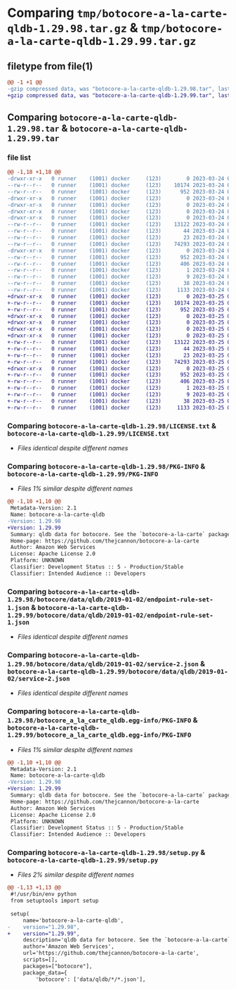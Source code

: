 # Comparing `tmp/botocore-a-la-carte-qldb-1.29.98.tar.gz` & `tmp/botocore-a-la-carte-qldb-1.29.99.tar.gz`

## filetype from file(1)

```diff
@@ -1 +1 @@
-gzip compressed data, was "botocore-a-la-carte-qldb-1.29.98.tar", last modified: Fri Mar 24 01:24:34 2023, max compression
+gzip compressed data, was "botocore-a-la-carte-qldb-1.29.99.tar", last modified: Sat Mar 25 01:23:01 2023, max compression
```

## Comparing `botocore-a-la-carte-qldb-1.29.98.tar` & `botocore-a-la-carte-qldb-1.29.99.tar`

### file list

```diff
@@ -1,18 +1,18 @@
-drwxr-xr-x   0 runner    (1001) docker     (123)        0 2023-03-24 01:24:34.918094 botocore-a-la-carte-qldb-1.29.98/
--rw-r--r--   0 runner    (1001) docker     (123)    10174 2023-03-24 01:24:34.000000 botocore-a-la-carte-qldb-1.29.98/LICENSE.txt
--rw-r--r--   0 runner    (1001) docker     (123)      952 2023-03-24 01:24:34.914094 botocore-a-la-carte-qldb-1.29.98/PKG-INFO
-drwxr-xr-x   0 runner    (1001) docker     (123)        0 2023-03-24 01:24:34.914094 botocore-a-la-carte-qldb-1.29.98/botocore/
-drwxr-xr-x   0 runner    (1001) docker     (123)        0 2023-03-24 01:24:34.914094 botocore-a-la-carte-qldb-1.29.98/botocore/data/
-drwxr-xr-x   0 runner    (1001) docker     (123)        0 2023-03-24 01:24:34.914094 botocore-a-la-carte-qldb-1.29.98/botocore/data/qldb/
-drwxr-xr-x   0 runner    (1001) docker     (123)        0 2023-03-24 01:24:34.914094 botocore-a-la-carte-qldb-1.29.98/botocore/data/qldb/2019-01-02/
--rw-r--r--   0 runner    (1001) docker     (123)    13122 2023-03-24 01:23:57.000000 botocore-a-la-carte-qldb-1.29.98/botocore/data/qldb/2019-01-02/endpoint-rule-set-1.json
--rw-r--r--   0 runner    (1001) docker     (123)       44 2023-03-24 01:23:57.000000 botocore-a-la-carte-qldb-1.29.98/botocore/data/qldb/2019-01-02/examples-1.json
--rw-r--r--   0 runner    (1001) docker     (123)       23 2023-03-24 01:23:57.000000 botocore-a-la-carte-qldb-1.29.98/botocore/data/qldb/2019-01-02/paginators-1.json
--rw-r--r--   0 runner    (1001) docker     (123)    74293 2023-03-24 01:23:57.000000 botocore-a-la-carte-qldb-1.29.98/botocore/data/qldb/2019-01-02/service-2.json
-drwxr-xr-x   0 runner    (1001) docker     (123)        0 2023-03-24 01:24:34.914094 botocore-a-la-carte-qldb-1.29.98/botocore_a_la_carte_qldb.egg-info/
--rw-r--r--   0 runner    (1001) docker     (123)      952 2023-03-24 01:24:34.000000 botocore-a-la-carte-qldb-1.29.98/botocore_a_la_carte_qldb.egg-info/PKG-INFO
--rw-r--r--   0 runner    (1001) docker     (123)      406 2023-03-24 01:24:34.000000 botocore-a-la-carte-qldb-1.29.98/botocore_a_la_carte_qldb.egg-info/SOURCES.txt
--rw-r--r--   0 runner    (1001) docker     (123)        1 2023-03-24 01:24:34.000000 botocore-a-la-carte-qldb-1.29.98/botocore_a_la_carte_qldb.egg-info/dependency_links.txt
--rw-r--r--   0 runner    (1001) docker     (123)        9 2023-03-24 01:24:34.000000 botocore-a-la-carte-qldb-1.29.98/botocore_a_la_carte_qldb.egg-info/top_level.txt
--rw-r--r--   0 runner    (1001) docker     (123)       38 2023-03-24 01:24:34.918094 botocore-a-la-carte-qldb-1.29.98/setup.cfg
--rw-r--r--   0 runner    (1001) docker     (123)     1133 2023-03-24 01:24:34.000000 botocore-a-la-carte-qldb-1.29.98/setup.py
+drwxr-xr-x   0 runner    (1001) docker     (123)        0 2023-03-25 01:23:01.344663 botocore-a-la-carte-qldb-1.29.99/
+-rw-r--r--   0 runner    (1001) docker     (123)    10174 2023-03-25 01:23:01.000000 botocore-a-la-carte-qldb-1.29.99/LICENSE.txt
+-rw-r--r--   0 runner    (1001) docker     (123)      952 2023-03-25 01:23:01.344663 botocore-a-la-carte-qldb-1.29.99/PKG-INFO
+drwxr-xr-x   0 runner    (1001) docker     (123)        0 2023-03-25 01:23:01.344663 botocore-a-la-carte-qldb-1.29.99/botocore/
+drwxr-xr-x   0 runner    (1001) docker     (123)        0 2023-03-25 01:23:01.344663 botocore-a-la-carte-qldb-1.29.99/botocore/data/
+drwxr-xr-x   0 runner    (1001) docker     (123)        0 2023-03-25 01:23:01.344663 botocore-a-la-carte-qldb-1.29.99/botocore/data/qldb/
+drwxr-xr-x   0 runner    (1001) docker     (123)        0 2023-03-25 01:23:01.344663 botocore-a-la-carte-qldb-1.29.99/botocore/data/qldb/2019-01-02/
+-rw-r--r--   0 runner    (1001) docker     (123)    13122 2023-03-25 01:22:12.000000 botocore-a-la-carte-qldb-1.29.99/botocore/data/qldb/2019-01-02/endpoint-rule-set-1.json
+-rw-r--r--   0 runner    (1001) docker     (123)       44 2023-03-25 01:22:12.000000 botocore-a-la-carte-qldb-1.29.99/botocore/data/qldb/2019-01-02/examples-1.json
+-rw-r--r--   0 runner    (1001) docker     (123)       23 2023-03-25 01:22:12.000000 botocore-a-la-carte-qldb-1.29.99/botocore/data/qldb/2019-01-02/paginators-1.json
+-rw-r--r--   0 runner    (1001) docker     (123)    74293 2023-03-25 01:22:12.000000 botocore-a-la-carte-qldb-1.29.99/botocore/data/qldb/2019-01-02/service-2.json
+drwxr-xr-x   0 runner    (1001) docker     (123)        0 2023-03-25 01:23:01.344663 botocore-a-la-carte-qldb-1.29.99/botocore_a_la_carte_qldb.egg-info/
+-rw-r--r--   0 runner    (1001) docker     (123)      952 2023-03-25 01:23:01.000000 botocore-a-la-carte-qldb-1.29.99/botocore_a_la_carte_qldb.egg-info/PKG-INFO
+-rw-r--r--   0 runner    (1001) docker     (123)      406 2023-03-25 01:23:01.000000 botocore-a-la-carte-qldb-1.29.99/botocore_a_la_carte_qldb.egg-info/SOURCES.txt
+-rw-r--r--   0 runner    (1001) docker     (123)        1 2023-03-25 01:23:01.000000 botocore-a-la-carte-qldb-1.29.99/botocore_a_la_carte_qldb.egg-info/dependency_links.txt
+-rw-r--r--   0 runner    (1001) docker     (123)        9 2023-03-25 01:23:01.000000 botocore-a-la-carte-qldb-1.29.99/botocore_a_la_carte_qldb.egg-info/top_level.txt
+-rw-r--r--   0 runner    (1001) docker     (123)       38 2023-03-25 01:23:01.344663 botocore-a-la-carte-qldb-1.29.99/setup.cfg
+-rw-r--r--   0 runner    (1001) docker     (123)     1133 2023-03-25 01:23:01.000000 botocore-a-la-carte-qldb-1.29.99/setup.py
```

### Comparing `botocore-a-la-carte-qldb-1.29.98/LICENSE.txt` & `botocore-a-la-carte-qldb-1.29.99/LICENSE.txt`

 * *Files identical despite different names*

### Comparing `botocore-a-la-carte-qldb-1.29.98/PKG-INFO` & `botocore-a-la-carte-qldb-1.29.99/PKG-INFO`

 * *Files 1% similar despite different names*

```diff
@@ -1,10 +1,10 @@
 Metadata-Version: 2.1
 Name: botocore-a-la-carte-qldb
-Version: 1.29.98
+Version: 1.29.99
 Summary: qldb data for botocore. See the `botocore-a-la-carte` package for more info.
 Home-page: https://github.com/thejcannon/botocore-a-la-carte
 Author: Amazon Web Services
 License: Apache License 2.0
 Platform: UNKNOWN
 Classifier: Development Status :: 5 - Production/Stable
 Classifier: Intended Audience :: Developers
```

### Comparing `botocore-a-la-carte-qldb-1.29.98/botocore/data/qldb/2019-01-02/endpoint-rule-set-1.json` & `botocore-a-la-carte-qldb-1.29.99/botocore/data/qldb/2019-01-02/endpoint-rule-set-1.json`

 * *Files identical despite different names*

### Comparing `botocore-a-la-carte-qldb-1.29.98/botocore/data/qldb/2019-01-02/service-2.json` & `botocore-a-la-carte-qldb-1.29.99/botocore/data/qldb/2019-01-02/service-2.json`

 * *Files identical despite different names*

### Comparing `botocore-a-la-carte-qldb-1.29.98/botocore_a_la_carte_qldb.egg-info/PKG-INFO` & `botocore-a-la-carte-qldb-1.29.99/botocore_a_la_carte_qldb.egg-info/PKG-INFO`

 * *Files 1% similar despite different names*

```diff
@@ -1,10 +1,10 @@
 Metadata-Version: 2.1
 Name: botocore-a-la-carte-qldb
-Version: 1.29.98
+Version: 1.29.99
 Summary: qldb data for botocore. See the `botocore-a-la-carte` package for more info.
 Home-page: https://github.com/thejcannon/botocore-a-la-carte
 Author: Amazon Web Services
 License: Apache License 2.0
 Platform: UNKNOWN
 Classifier: Development Status :: 5 - Production/Stable
 Classifier: Intended Audience :: Developers
```

### Comparing `botocore-a-la-carte-qldb-1.29.98/setup.py` & `botocore-a-la-carte-qldb-1.29.99/setup.py`

 * *Files 2% similar despite different names*

```diff
@@ -1,13 +1,13 @@
 #!/usr/bin/env python
 from setuptools import setup
 
 setup(
     name='botocore-a-la-carte-qldb',
-    version="1.29.98",
+    version="1.29.99",
     description='qldb data for botocore. See the `botocore-a-la-carte` package for more info.',
     author='Amazon Web Services',
     url='https://github.com/thejcannon/botocore-a-la-carte',
     scripts=[],
     packages=["botocore"],
     package_data={
         'botocore': ['data/qldb/*/*.json'],
```

